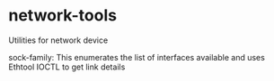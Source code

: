 # network-tools
Utilities for network device

sock-family: This enumerates the list of interfaces available and uses Ethtool IOCTL to get link details
